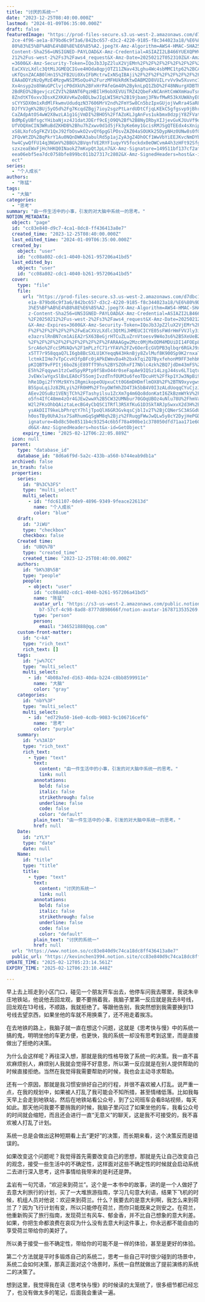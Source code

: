 ```yaml
---
title: "讨厌的系统一"
date: "2023-12-25T08:40:00.000Z"
lastmod: "2024-01-09T06:35:00.000Z"
draft: false
featuredImage: "https://prod-files-secure.s3.us-west-2.amazonaws.com/d7dbc101-8\
  2ce-4f96-ae1a-879bd6c9f3a6/842bc657-d3c2-4220-9185-f8c344023a18/%E6%80%9D%E8%\
  80%83%E5%BF%AB%E4%B8%8E%E6%85%A2.jpeg?X-Amz-Algorithm=AWS4-HMAC-SHA256&X-Amz-\
  Content-Sha256=UNSIGNED-PAYLOAD&X-Amz-Credential=ASIAZI2LB466YUEXQPHV%2F20250\
  212%2Fus-west-2%2Fs3%2Faws4_request&X-Amz-Date=20250212T052310Z&X-Amz-Expires\
  =3600&X-Amz-Security-Token=IQoJb3JpZ2luX2VjEMn%2F%2F%2F%2F%2F%2F%2F%2F%2F%2Fw\
  EaCXVzLXdlc3QtMiJGMEQCIGve4HOda8qpjOTZ11ZNav43Lghu4Wc4sbMMC1tp62%2BCAiB4sRGkw\
  uKfQsnZACAB0lHn1S%2FB2Ui0XvIFbMctrwIxNSqIBAji%2F%2F%2F%2F%2F%2F%2F%2F%2F%2F8B\
  EAAaDDYzNzQyMzE4MzgwNSIMSoQu4%2FurzMFHUkRdKtwDABM2D8VUILrvVv9w5Xuvnc7xSl5gkq4\
  Xx4nsyp2o8hWuGPClvjcP0dXkU%2BFxHrPAfeGm40%2ByknLpQ1ZbD%2F48NNurgXDBTRL39JzGx%\
  2BdREO%2BgevjczCZVI%2BANT6PqzHBIlH9obXEVUiTRZ42QbeFxNCAnHtCmWXmHauTsnSZ9fwKAQ\
  8ZndtKT6vxv3DsxK2XKAVvKwZoBDLbwJIgLWI5Hz%2B19jbamj3FNvfMwR53kXUWAhyEQY8UC48IL\
  sCYYSDX0m1xRdMlFkwmvUdudqzN37606MrV2nd%2FmYSw8Cn5bzIpxGUjojVwRra4SaR8eFgu%2BO\
  DJfYVJgK%2BUj5yO5d%2Fg7KcqdZBgj7ioy2sgzPtLardUDtCfjqLKEkC5gfgsvp9jBhrsvD%2Fu6\
  CaZAdpAtOS4wW2X8wzLA1g1GjVmDI%2BHO5%2FfAZoKLJgAnFvs1ukbmx0dzpjY8ZFVatX0BFcAjQ\
  BdMpEyUBfsgcYHibaNjxz4J1datJDErf9cEjO9Q%2Bf%2B8NyIRbyXIJjevGvKJUuVf9daGjzy%2B\
  UfVOQXmCIN3WRuBdZKHDB%2Bhu7hZxwv0d1d5jFk3yKe6my1GcisRMJSgQTEEdx4sXnipdgfc1RqS\
  xS8LXofo5gFKZV1QxJ92fbOswkO2vvQY6pgGlPOsvZAZ04aSOUKk25DypNHz0UNw8s0fQgLGJ9ES%\
  2FQvWtZD%2BqPkrY1Au0NQnDWKA3abulRd5p1ajZyA3gZ4DhOCf1WwVbYiEEJKvcNmDYb7A0ceubD\
  hw4CywQfFU14q3NGmV%2BBG%2BVqnfVE2RYF1uqvYV5fockdx0eOWCvmA4h3zHFt92SfgGz3lt%2B\
  szxzeaEWxFjHchHKQ0INaokZ7mKvpQtJpLn7&X-Amz-Signature=149511bf137cf2af7c13669d\
  eea06ebf5ea7dc0758bfe899bc011b27317c2802&X-Amz-SignedHeaders=host&x-id=GetObj\
  ect"
series:
  - "个人成长"
authors:
  - "陈猛"
tags:
  - "大脑"
categories:
  - "思考"
summary: "由一件生活中的小事，引发的对大脑中系统一的思考。"
NOTION_METADATA:
  object: "page"
  id: "cc83e840-d9c7-4ca1-8dc8-ff436413a8e7"
  created_time: "2023-12-25T08:40:00.000Z"
  last_edited_time: "2024-01-09T06:35:00.000Z"
  created_by:
    object: "user"
    id: "cc08a802-cdc1-4040-b261-957206a41bd5"
  last_edited_by:
    object: "user"
    id: "cc08a802-cdc1-4040-b261-957206a41bd5"
  cover:
    type: "file"
    file:
      url: "https://prod-files-secure.s3.us-west-2.amazonaws.com/d7dbc101-82ce-4f96-a\
        e1a-879bd6c9f3a6/842bc657-d3c2-4220-9185-f8c344023a18/%E6%80%9D%E8%80%8\
        3%E5%BF%AB%E4%B8%8E%E6%85%A2.jpeg?X-Amz-Algorithm=AWS4-HMAC-SHA256&X-Am\
        z-Content-Sha256=UNSIGNED-PAYLOAD&X-Amz-Credential=ASIAZI2LB4666GMM3S3R\
        %2F20250212%2Fus-west-2%2Fs3%2Faws4_request&X-Amz-Date=20250212T052205Z\
        &X-Amz-Expires=3600&X-Amz-Security-Token=IQoJb3JpZ2luX2VjEMr%2F%2F%2F%2\
        F%2F%2F%2F%2F%2F%2FwEaCXVzLXdlc3QtMiJHMEUCICYE05sFWdrHmFVVJly3i4oe8Koyn\
        e3azrslRnBN7cm1AiEA2rSX63BeGjrHTCuZLuZrnVtoesv9W4o3s6%2B5XeUeB2cqiAQI4v\
        %2F%2F%2F%2F%2F%2F%2F%2F%2F%2FARAAGgw2Mzc0MjMxODM4MDUiDI14FOEpLZgAj2IYd\
        SrcA6o%2FccSMVAQv%2F1mPLzfC71rYFAV%2FZv6OerEcGVDPB3qlbqr6RGkJ9xEqjR0iya\
        x5TT7r958qqaQ7LI6gb8BcSXLU1KYeqqN43HknBjy8ZvlMuf8K900Sp9K2rnxaTInpUT4cL\
        lctmkIIHe7vTpCcvH3fpBFc0jAPkEWmvDa4h2bxkTqiZQ7ByxfehonM9FF3ehbKwY5R2EcU\
        pKIQBT9vFPItj6boZ6jE89TfT9hs%2BYSZOhxFI7Nblc4zk%2BQ7jdDm43mFS%2B1iOro5b\
        E5h%2Fqqywn1tzCwdSpyRPtp9fSBxO44r0seFapAe9IQSz14LzgJ44sv6LT1qtuxCOjjDqZ\
        JvEWxlwYgxSlBxLEAOcF5SomjIvzdTnfOUM3u6feoTDcuHt%2Ffkp1YJw3NpBi9z%2FKDEa\
        hRe1Dgi2fYYMz9XYsIRgmikopeOUpxuCtt0G6mDHDmflmOX8%2F%2BTN9xyvgwshxRp6w%2\
        B5SpuLqiJz8ZRLyi%2FR0HM%2FTnyOWfHhZO4T3k5bB4V0I3zALdUoqqCYuCjzJy2VCcJQ7\
        AEev2OSuBz1VENjTCh%2FTashyilsu1ZcXm7g4m6Qo8donKatI6ZkBzmWYkV%2FABladRoY\
        o5fn4IfC48mm4zOr4GJEw2wwX%2B5CW32UMNbur70GOqUBOz4uNlu78U%2FhmVayUTw3YCC\
        W2l2FKsOhbQAiztaLecBG4yCbQSC1TRfl3R5XfKuG1D3SkTARJpSwxvX2d3H%2BJgn9QomO\
        ysAkDIIT9keLbPhrqtY7hljTpoQlX6GR3GvkqsCjblIv2T%2BjCQNerSC3ASGdUaVLv4Z3w\
        h0osTBy0UhAJsx7SaRhumGqSgWM8q%2Bjz%2FRuqgFWwJwQLw5y8cY2DyjHePGD&X-Amz-S\
        ignature=4bd8c50e8511b4c93254c6b5f78a490be1c378050dfd71aa171e60c4598430\
        d6&X-Amz-SignedHeaders=host&x-id=GetObject"
      expiry_time: "2025-02-12T06:22:05.889Z"
  icon: null
  parent:
    type: "database_id"
    database_id: "8d6a6f9d-5a2c-433b-a560-b744eab9db1a"
  archived: false
  in_trash: false
  properties:
    series:
      id: "B%3C%3FS"
      type: "multi_select"
      multi_select:
        - id: "fdc61107-0de9-4896-9349-9feace22613d"
          name: "个人成长"
          color: "blue"
    draft:
      id: "JiWU"
      type: "checkbox"
      checkbox: false
    Created time:
      id: "UBQ%7B"
      type: "created_time"
      created_time: "2023-12-25T08:40:00.000Z"
    authors:
      id: "bK%3B%5B"
      type: "people"
      people:
        - object: "user"
          id: "cc08a802-cdc1-4040-b261-957206a41bd5"
          name: "陈猛"
          avatar_url: "https://s3-us-west-2.amazonaws.com/public.notion-static.com/775523\
            b7-57cf-4c98-8ad8-8777d898666f/notion-avatar-1678713535269.png"
          type: "person"
          person:
            email: "346521888@qq.com"
    custom-front-matter:
      id: "c~kA"
      type: "rich_text"
      rich_text: []
    tags:
      id: "jw%7CC"
      type: "multi_select"
      multi_select:
        - id: "4b08a7ed-d163-40da-b224-c8bb8599911e"
          name: "大脑"
          color: "gray"
    categories:
      id: "nbY%3F"
      type: "multi_select"
      multi_select:
        - id: "ed729a50-16e0-4cdb-9083-9c106716cef6"
          name: "思考"
          color: "purple"
    summary:
      id: "x%3AlD"
      type: "rich_text"
      rich_text:
        - type: "text"
          text:
            content: "由一件生活中的小事，引发的对大脑中系统一的思考。"
            link: null
          annotations:
            bold: false
            italic: false
            strikethrough: false
            underline: false
            code: false
            color: "default"
          plain_text: "由一件生活中的小事，引发的对大脑中系统一的思考。"
          href: null
    Date:
      id: "zYLY"
      type: "date"
      date: null
    Name:
      id: "title"
      type: "title"
      title:
        - type: "text"
          text:
            content: "讨厌的系统一"
            link: null
          annotations:
            bold: false
            italic: false
            strikethrough: false
            underline: false
            code: false
            color: "default"
          plain_text: "讨厌的系统一"
          href: null
  url: "https://www.notion.so/cc83e840d9c74ca18dc8ff436413a8e7"
  public_url: "https://kevinchen1994.notion.site/cc83e840d9c74ca18dc8ff436413a8e7"
UPDATE_TIME: "2025-02-12T05:23:14.561Z"
EXPIRY_TIME: "2025-02-12T06:23:10.448Z"

---
```

<link rel="stylesheet" href="https://cdn.jsdelivr.net/npm/katex@0.16.2/dist/katex.min.css" integrity="sha384-bYdxxUwYipFNohQlHt0bjN/LCpueqWz13HufFEV1SUatKs1cm4L6fFgCi1jT643X" crossorigin="anonymous">


早上去上班走到小区门口，碰见一个朋友开车出去，他停车问我去哪里，我说朱辛庄地铁站，他说他去回龙观，要不要捎着我，我脑子里第一反应就是我去8号线，回龙观在13号线，不顺路，我就拒绝了。等跟他告别，我突然想到我需要换到13号线去望京西，如果坐他的车就不用换乘了，还不用走着挨冻。


在去地铁的路上，我脑子就一直在想这个问题，这就是《思考快与慢》中的系统一搞的鬼，明明坐他的车更方便，也更快，我的系统一却没有思考到这里，而是直接做出了拒绝的决策。


为什么会这样呢？再往深入想，那就是我的性格导致了系统一的决策。我一直不喜欢麻烦别人，麻烦别人我就会觉得不好意思，所以第一反应就是在别人提供帮助的时候直接拒绝。当然在我觉得我需要帮助的时候，我也会主动寻求帮助。


还有一个原因，那就是我习惯安排好自己的行程，并很不喜欢被人打乱。说严重一点，在我的规划中，如果被人打乱了我可能会不知所措，甚至情绪低落。比如我每天早上会走到地铁站，然后在地铁站看公众号，到了公司班车会看B站视频，每天如此。那天他问我要不要捎我的时候，我脑子里闪过了如果坐他的车，我看公众号的时间就会缩短，而且还会进行一直“无意义”的聊天，这是我不可接受的，我不喜欢被人打乱了计划。


系统一总是会做出这种短期看上去“更好”的决策，而长期来看，这个决策反而是错误的。


如果改变这个问题呢？我觉得首先需要改变自己的思想，那就是先让自己改变自己的观念，接受一些生活中的不确定性，这样面对这些不确定性的时候就会启动系统二去进行深入思考，这件事情给我带来的是利还是弊。


孟岩有一句咒语，“欢迎来到荷兰”。这个是一本书中的故事，讲的是一个人做好了去意大利旅行的计划，买了一大堆旅游指南，学习几句意大利语，结果下飞机的时候，机组人员对他说：欢迎来到荷兰。什么？我要去的是意大利啊，我怎么来到荷兰了？因为飞行计划有变，所以只能停在荷兰，而你只能既来之则安之。在荷兰，他重新购买了旅行指南，发现荷兰有风车、郁金香，并不比自己想象的意大利差。如果，你把生命都浪费在哀叹为什么没有去意大利这件事上，你永远都不能自由的享受荷兰带给你的美好了。


所以勇于接受一些不确定性，带给你的可能不是一样的体验，甚至是更好的体验。


第二个方法就是平时多锻炼自己的系统二，思考一些自己平时很少碰到的场景中，系统二会如何决策，那真正面对这个场景时，系统一自然就做出了提前演练的系统二的决策了。


想到这里，我觉得我在读《思考快与慢》的时候读的太笼统了，很多细节都已经忘了，也没有做太多的笔记，后面我会重读一遍。

